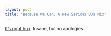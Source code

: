 ```yaml
---
layout: post
title: "Because We Can, A New Serious DJs Mix"
---
```





[It’s right hurr](http://www.seriousdjs.net/2007/03/09/who-i-gotta-kill-to-put-a-mix-on-the-internet). Insane, but no apologies.
